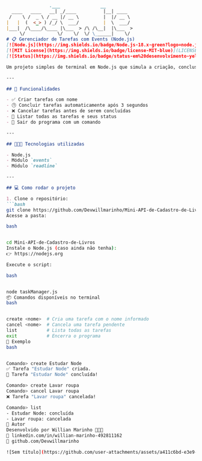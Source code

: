 
```md
                .___               __        
  ____   ____   __| _/____          |__| ____  
 /    \ /  _ \ / __ |/ __ \         |  |/ __ \ 
|   |  (  <_> ) /_/ \  ___/         |  \  ___/ 
|___|  /\____/\____ |\___  > /\ /\__|  |\___  >
     \/            \/    \/  \/ \______|    \/ 
# 📋 Gerenciador de Tarefas com Events (Node.js)
[![Node.js](https://img.shields.io/badge/Node.js-18.x-green?logo=node.js&logoColor=white)](https://nodejs.org/)
[![MIT License](https://img.shields.io/badge/license-MIT-blue)](LICENSE)
[![Status](https://img.shields.io/badge/status-em%20desenvolvimento-yellow)]()

Um projeto simples de terminal em Node.js que simula a criação, conclusão e cancelamento de tarefas usando eventos personalizados (`EventEmitter`). Também utiliza `readline` para receber comandos diretamente do terminal.

---

## 🚀 Funcionalidades

- ✅ Criar tarefas com nome
- 🕒 Concluir tarefas automaticamente após 3 segundos
- ❌ Cancelar tarefas antes de serem concluídas
- 📄 Listar todas as tarefas e seus status
- 👋 Sair do programa com um comando

---

## 🧑🏻‍💻 Tecnologias utilizadas

- Node.js
- Módulo `events`
- Módulo `readline`

---

## 💻 Como rodar o projeto

1. Clone o repositório:
```bash
git clone https://github.com/Devwillmarinho/Mini-API-de-Cadastro-de-Livros.git
Acesse a pasta:

bash


cd Mini-API-de-Cadastro-de-Livros
Instale o Node.js (caso ainda não tenha):
👉 https://nodejs.org

Execute o script:

bash


node taskManager.js
📦 Comandos disponíveis no terminal
bash


create <nome>  # Cria uma tarefa com o nome informado
cancel <nome>  # Cancela uma tarefa pendente
list           # Lista todas as tarefas
exit           # Encerra o programa
📝 Exemplo
bash


Comando> create Estudar Node
✅ Tarefa "Estudar Node" criada.
🏁 Tarefa "Estudar Node" concluída!

Comando> create Lavar roupa
Comando> cancel Lavar roupa
❌ Tarefa "Lavar roupa" cancelada!

Comando> list
- Estudar Node: concluída
- Lavar roupa: cancelada
🧠 Autor
Desenvolvido por Willian Marinho 👨🏻‍💻
🔗 linkedin.com/in/willian-marinho-492811162
📂 github.com/Devwillmarinho

![Sem título](https://github.com/user-attachments/assets/a411c6bd-e3e9-4871-9d8b-31f922ea0f98)

